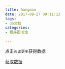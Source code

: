 ```yaml
---
title: hangman
date: 2017-09-27 09:11:13
tags:
- do文档
categories: 
- 程序图书馆

---
```


点击`阅读更多`获得数据

<!--more-->

[获取数据](hangman.zip)